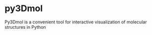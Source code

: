 # py3Dmol
Py3Dmol is a convenient tool for interactive visualization of molecular structures in Python
